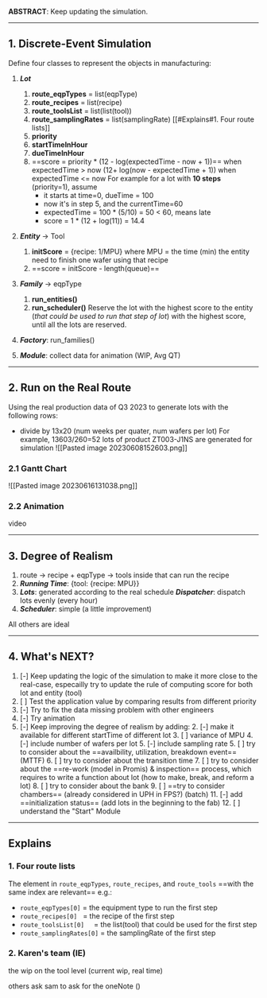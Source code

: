 **ABSTRACT**: Keep updating the simulation.

---

## 1. Discrete-Event Simulation

Define four classes to represent the objects in manufacturing:
1. ***Lot*** 
	1. **route_eqpTypes** = list(eqpType) 
	2. **route_recipes** = list(recipe)
	3. **route_toolsList** = list(list(tool))
	4. **route_samplingRates** = list(samplingRate) [[#Explains#1. Four route lists]]
	5. **priority**
	6. **startTimeInHour**
	7. **dueTimeInHour**
	8. ==score = priority * (12 - log(expectedTime - now + 1))== when expectedTime > now
	                                (12+ log(now - expectedTime + 1)) when expectedTime <= now
		 For example for a lot with **10 steps** (priority=1), assume
		 - it starts at time=0, dueTime = 100
		 - now it's in step 5, and the currentTime=60
		 - expectedTime = 100 * (5/10) = 50 < 60, means late
		 - score = 1 * (12 + log(11)) = 14.4
2. ***Entity*** $\to$ Tool
	1. **initScore** = {recipe: 1/MPU}
		 where MPU = the time (min) the entity need to finish one wafer using that recipe
	1. ==score = initScore - length(queue)==
3. ***Family*** $\to$ eqpType
	1. **run_entities()**
	2. **run_scheduler()**
		 Reserve the lot with the highest score to the entity (*that could be used to run that step of lot*) with the highest score, until all the lots are reserved.
		
1. ***Factory***: run_families()
2. ***Module***: collect data for animation (WIP, Avg QT)

---

## 2. Run on the Real Route

Using the real production data of Q3 2023 to generate lots with the following rows:
- divide by 13x20 (num weeks per quater, num wafers per lot)
	For example,  13603/260=52 lots of product ZT003-J1NS are generated for simulation ![[Pasted image 20230608152603.png]]

### 2.1 Gantt Chart
![[Pasted image 20230616131038.png]]
### 2.2 Animation

video

---

## 3. Degree of Realism

1. route $\to$ recipe + eqpType $\to$ tools inside that can run the recipe
2. ***Running Time***: {tool: {recipe: MPU}} 
3. ***Lots***:                 generated according to the real schedule
			      ***Dispatcher***: dispatch lots evenly (every hour)
4. ***Scheduler***\:       simple (a little improvement)

All others are ideal

---

## 4. What's NEXT?

1. [-] Keep updating the logic of the simulation to make it more close to the real-case, especailly try to update the rule of computing score for both lot and entity (tool)
2. [ ] Test the application value by comparing results from different priority
3. [-] Try to fix the data missing problem with other engineers
4. [-] Try animation
5. [-] Keep improving the degree of realism by adding:
	2. [-] make it available for different startTime of different lot
	3. [ ] variance of MPU
	4. [-] include number of wafers per lot
	5. [-] include sampling rate
       5. [ ] try to consider about the ==availbility, utilization, breakdown event== (MTTF)
	6. [ ] try to consider about the transition time
	7. [ ] try to consider about the ==re-work (model in Promis) & inspection== process, which requires to write a function about lot (how to make, break, and reform a lot)
	8. [ ] try to consider about the bank
	9. [ ] ==try to consider chambers== (already considered in UPH in FPS?) (batch)
	11. [-] add ==initialization status== (add lots in the beginning to the fab)
	12. [ ] understand the "Start" Module


---

## Explains

### 1. Four route lists
The element in `route_eqpTypes`, `route_recipes`, and `route_tools` ==with the same index are relevant==
e.g.:
- `route_eqpTypes[0]` = the equipment type to run the first step
- `route_recipes[0]`   = the recipe of the first step
- `route_toolsList[0]`        = the list(tool) that could be used for the first step
- `route_samplingRates[0]` = the samplingRate of the first step








### 2. Karen's team (IE) 
the wip on the tool level (current wip, real time)


others
ask sam to ask for the oneNote ()
